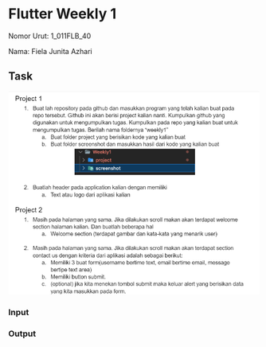 # Flutter Weekly 1
Nomor Urut: 1_011FLB_40

Nama: Fiela Junita Azhari

## Task
![task](../screenshots/task.png)
### Input
### Output